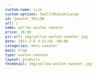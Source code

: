 ```yaml
---
custom-name: size
custom-options: Small|Medium|Large
id: Sweater_YELLOW
url: /
name: yellow woolen sweater
price: 20.00
pic-url: img/yellow-woolen-sweater.jpg
date: 2017-2-8 4:51:01 -08:00
categories: mens-sweater
main: true
type: woolen-sweater
layout: products
thumbnail: img/yellow-woolen-sweater.jpg
---
```

